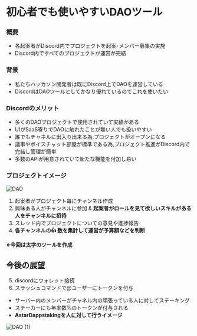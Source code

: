 # 初心者でも使いやすいDAOツール

### 概要
- 各起案者がDiscord内でプロジェクトを起案･メンバー募集の実施
- Discord内ですべてのプロジェクトが運営が完結

### 背景
- 私たちハッカソン開発者は既にDiscord上でDAOを運営している
- DiscordはDAOツールとしてかなり優れているのでこれを使いたい

### Discordのメリット
- 多くのDAOプロジェクトで使用されていて実績がある
- UIがSaaS寄りでDAOに触れたことが無い人でも扱いやすい
- 誰でもチャネルに出入り出来る為,プロジェクトがオープンになる
- 議事やボイスチャット部屋が標準である為,プロジェクト推進がDiscord内で完結し管理が簡単
- 多数のAPIが用意されていて新たな機能を付加し易い

### プロジェクトイメージ
![DAO](https://user-images.githubusercontent.com/20737362/226179119-417f9300-8063-49dc-9176-0c2120dd66db.jpg)

1. 起案者がプロジェクト毎にチャンネル作成  
2. 興味ある人がチャンネルに参加 & **起案者がロールを見て欲しいスキルがある人をチャンネルに招待**  
3. スレッド内でプロジェクトについての意見や進捗報告  
4. **各チャンネルの👍 数を集計して運営が予算額などを判断**  

**※今回は太字のツールを作成**    

## 今後の展望  
5. discordにウォレット接続  
6. スラッシュコマンドで@ユーザーにトークンを付与
  - サーバー内のメンバーがチャネル内の頑張っている人に対してステーキング
  - ステーカーにも年率数%のトークンが付与される
  - **AstarDappstakingを人に対して行うイメージ**

![DAO (1)](https://user-images.githubusercontent.com/20737362/226179726-17b26eef-2964-47d5-9b1c-c0c44a10cb21.jpg)
